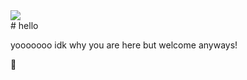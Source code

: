 <div id="center">
    <a href=""><img src="https://img.shields.io/discord/927534103107084348?color=blue&label=Discord&logo=Discord&logoColor=blue"></img></a>
</div>  
# hello  

yooooooo idk why you are here but welcome anyways!    

🐶
